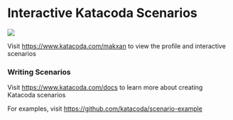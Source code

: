 # Interactive Katacoda Scenarios

[![](http://shields.katacoda.com/katacoda/makxan/count.svg)](https://www.katacoda.com/makxan "Get your profile on Katacoda.com")

Visit https://www.katacoda.com/makxan to view the profile and interactive scenarios

### Writing Scenarios
Visit https://www.katacoda.com/docs to learn more about creating Katacoda scenarios

For examples, visit https://github.com/katacoda/scenario-example
